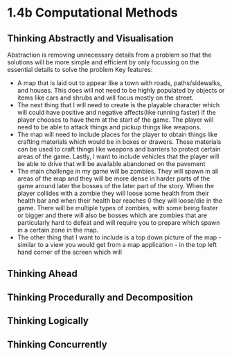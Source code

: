 # 1.4b Computational Methods

## Thinking Abstractly and Visualisation

Abstraction is removing unnecessary details from a problem so that the solutions will be more simple and efficient by only focussing on the essential details to solve the problem Key features:

* A map that is laid out to appear like a town with roads, paths/sidewalks, and houses.  This does will not need to be highly populated by objects or items like cars and shrubs and will focus mostly on the street.
* The next thing that I will need to create is the playable character which will could have positive and negative affects(like running faster) if the player chooses to have them at the start of the game.  The player will need to be able to attack things and pickup things like weapons.
* The map will need to include places for the player to obtain things like crafting materials which would be in boxes or drawers.  These materials can be used to craft things like weapons and barriers to protect certain areas of the game.  Lastly, I want to include vehicles that the player will be able to drive that will be available abandoned on the pavement
* The main challenge in my game will be zombies.  They will spawn in all areas of the map and they will be more dense in harder parts of the game around later the bosses of the later part of the story.  When the player collides with a zombie they will loose some health from their health bar and when their health bar reaches 0 they will loose/die in the game.  There will be multiple types of zombies, with some being faster or bigger and there will also be bosses which are zombies that are particularly hard to defeat and will require you to prepare which spawn in a certain zone in the map.
* The other thing that I want to include is a top down picture of the map - similar to a view you would get from a map application - in the top left hand corner of the screen which will

## Thinking Ahead

## Thinking Procedurally and Decomposition

## Thinking Logically

## Thinking Concurrently
